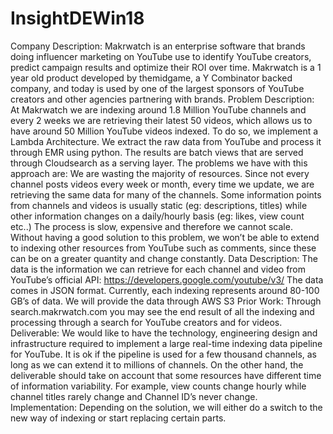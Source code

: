 # InsightDEWin18
Company Description:
Makrwatch is an enterprise software that brands doing influencer marketing on YouTube use to identify YouTube creators, predict campaign results and optimize their ROI over time.  Makrwatch is a 1 year old product developed by themidgame, a Y Combinator backed company, and today is used by one of the largest sponsors of YouTube creators and other agencies partnering with brands.
Problem Description:
At Makrwatch we are indexing around 1.8 Million YouTube channels and every 2 weeks we are retrieving their latest 50 videos, which allows us to have around 50 Million YouTube videos indexed. To do so, we implement a Lambda Architecture. We extract the raw data from YouTube and process it through EMR using python. The results are batch views that are served through Cloudsearch as a serving layer. The problems we have with this approach are: We are wasting the majority of resources. Since not every channel posts videos every week or month, every time we update, we are retrieving the same data for many of the channels. Some information points from channels and videos is usually static (eg: descriptions, titles) while other information changes on a daily/hourly basis (eg: likes, view count etc..) The process is slow, expensive and therefore we cannot scale. Without having a good solution to this problem, we won’t be able to extend to indexing other resources from YouTube such as comments, since these can be on a greater quantity and change constantly.
Data Description:
The data is the information we can retrieve for each channel and video from YouTube’s official API: https://developers.google.com/youtube/v3/ 
The data comes in JSON format. Currently, each indexing represents around 80-100 GB’s of data. We will provide the data through AWS S3
Prior Work:
Through search.makrwatch.com you may see the end result of all the indexing and processing through a search for YouTube creators and for videos. 
Deliverable:
We would like to have the technology, engineering design and infrastructure required to implement a large real-time indexing data pipeline for YouTube. It is ok if the pipeline is used for a few thousand channels, as long as we can extend it to millions of channels. On the other hand, the deliverable should take on account that some resources have different time of information variability. For example, view counts change hourly while channel titles rarely change and Channel ID’s never change. 
Implementation:
Depending on the solution, we will either do a switch to the new way of indexing or start replacing certain parts.


